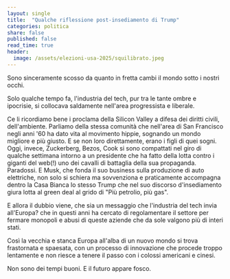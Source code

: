 ```yaml
---
layout: single
title:  "Qualche riflessione post-insediamento di Trump"
categories: politica
share: false
published: false
read_time: true
header:
  image: /assets/elezioni-usa-2025/squilibrato.jpeg
---
```


Sono sinceramente scosso da quanto in fretta cambi il mondo sotto i nostri occhi.

Solo qualche tempo fa, l'industria del tech, pur tra le tante ombre e ipocrisie, si collocava saldamente nell'area progressista e liberale.

Ce li ricordiamo bene i proclama della Silicon Valley a difesa dei diritti civili, dell'ambiente. 
Parliamo della stessa comunità che nell'area di San Francisco negli anni '60 ha dato vita al movimento hippie, sognando un mondo migliore e più giusto. E se non loro direttamente, erano i figli di quei sogni.
Oggi, invece, Zuckerberg, Bezos, Cook si sono compattati nel giro di qualche settimana intorno a un presidente che ha fatto della lotta contro i giganti del web(!) uno dei cavalli di battaglia della sua propaganda. 
Paradossi.
E Musk, che fonda il suo business sulla produzione di auto elettriche, non solo si schiera ma sovvenziona e praticamente accompagna dentro la Casa Bianca lo stesso Trump che nel suo discorso d'insediamento giura lotta al green deal al grido di "Più petrolio, più gas".

E allora il dubbio viene, che sia un messaggio che l'industria del tech invia all'Europa? che in questi anni ha cercato di regolamentare il settore per fermare monopoli e abusi di queste aziende che da sole valgono più di interi stati.

Così la vecchia e stanca Europa all'alba di un nuovo mondo si trova frastornata e spaesata, con un processo di innovazione che procede troppo lentamente e non riesce a tenere il passo con i colossi americani e cinesi.

Non sono dei tempi buoni. E il futuro appare fosco.
```